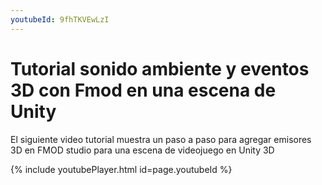 ```yaml
---
youtubeId: 9fhTKVEwLzI
---      
```



# Tutorial sonido ambiente y eventos 3D con Fmod en una escena de Unity

El siguiente video tutorial muestra un paso a paso para agregar emisores 3D en FMOD studio para una escena de videojuego en Unity 3D

{% include youtubePlayer.html id=page.youtubeId %}

